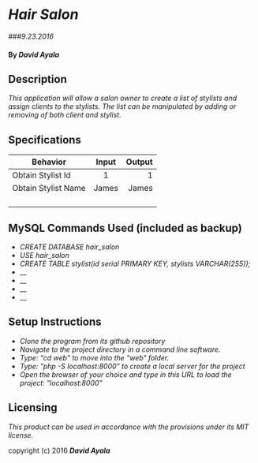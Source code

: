 # _Hair Salon_
###_9.23.2016_

#### By _David Ayala_

## Description

_This application will allow a salon owner to create a list of stylists and assign clients to the stylists.  The list can be manipulated by adding or removing of both client and stylist._

## Specifications

|Behavior|Input|Output|
|--------|:---:|-----:|
|Obtain Stylist Id|1|1|
|Obtain Stylist Name|James|James|
||||
||||
||||
||||

## MySQL Commands Used (included as backup)

* _CREATE DATABASE hair_salon_
* _USE hair_salon_
* _CREATE TABLE stylist(id serial PRIMARY KEY, stylists VARCHAR(255));_
* __
* __
* __
* __

## Setup Instructions

* _Clone the program from its github repository_
* _Navigate to the project directory in a command line software._
* _Type: "cd web" to move into the "web" folder._
* _Type: "php -S localhost:8000" to create a local server for the project_
* _Open the browser of your choice and type in this URL to load the project: "localhost:8000"_

## Licensing

*This product can be used in accordance with the provisions under its MIT license.*

copyright (c) 2016 **_David Ayala_**
